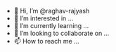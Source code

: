 - 👋 Hi, I’m @raghav-rajyash
- 👀 I’m interested in ...
- 🌱 I’m currently learning ...
- 💞️ I’m looking to collaborate on ...
- 📫 How to reach me ...

<!---
raghav-rajyash/raghav-rajyash is a ✨ special ✨ repository because its `README.md` (this file) appears on your GitHub profile.
You can click the Preview link to take a look at your changes.
--->
